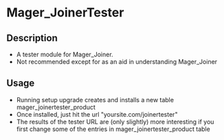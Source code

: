 # Mager_JoinerTester

## Description
- A tester module for Mager_Joiner. 
- Not recommended except for as an aid in understanding Mager_Joiner

## Usage
- Running setup upgrade creates and installs a new table mager_joinertester_product
- Once installed, just hit the url "yoursite.com/joinertester"
- The results of the tester URL are (only slightly) more interesting if you first change some
of the entries in mager_joinertester_product table